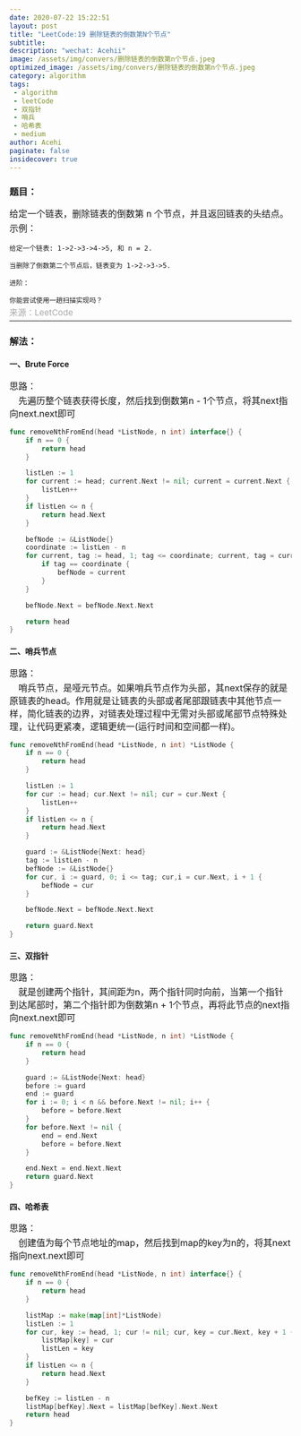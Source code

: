 ```yaml
---
date: 2020-07-22 15:22:51
layout: post
title: "LeetCode:19 删除链表的倒数第N个节点"
subtitle:
description: "wechat: Acehii"
image: /assets/img/convers/删除链表的倒数第n个节点.jpeg
optimized_image: /assets/img/convers/删除链表的倒数第n个节点.jpeg
category: algorithm
tags:
 - algorithm
 - leetCode
 - 双指针
 - 哨兵
 - 哈希表
 - medium
author: Acehi
paginate: false
insidecover: true
---
```


<style>
.p-style {
    margin: 3px 0 0 0 !important;
    font-size:16px !important;
    line-height:23px !important;
}
.div-style {
    font-size:16px !important;
    line-height:23px !important;
}

.attention-style {
    font-size:16px !important;
    margin: 3px 0 0 0 !important;
    line-height:23px !important;
    color: #ff0a16 !important;
}
.a-style {
    color: darkgrey !important;
    margin: 2px 0 0 0 !important;
    font-size:15px !important;
    line-height:1px !important;
    text-decoration:none !important;
}
</style>


### 题目：
<div class="div-style">
    <p class="p-style">给定一个链表，删除链表的倒数第 n 个节点，并且返回链表的头结点。</p>
    <p class="p-style">示例：</p>
</div>

````
给定一个链表: 1->2->3->4->5, 和 n = 2.

当删除了倒数第二个节点后，链表变为 1->2->3->5.

进阶：

你能尝试使用一趟扫描实现吗？
````
<p class="p-style"><a href="https://leetcode-cn.com/problems/remove-nth-node-from-end-of-list/" class="a-style">来源：LeetCode</a></p>

---
### 解法：

#### 一、Brute Force

<p class="p-style">思路：</p>
<p class="p-style">&emsp;先遍历整个链表获得长度，然后找到倒数第n - 1个节点，将其next指向next.next即可</p>

```go
func removeNthFromEnd(head *ListNode, n int) interface{} {
    if n == 0 {
        return head
    }

    listLen := 1
    for current := head; current.Next != nil; current = current.Next {
        listLen++
    }
    if listLen <= n {
        return head.Next
    }

    befNode := &ListNode{}
    coordinate := listLen - n
    for current, tag := head, 1; tag <= coordinate; current, tag = current.Next, tag + 1 {
        if tag == coordinate {
            befNode = current
        }
    }

    befNode.Next = befNode.Next.Next

    return head
}

```

#### 二、哨兵节点

<p class="p-style">思路：</p>
<p class="p-style">&emsp;哨兵节点，是哑元节点。如果哨兵节点作为头部，其next保存的就是原链表的head。作用就是让链表的头部或者尾部跟链表中其他节点一样，简化链表的边界，对链表处理过程中无需对头部或尾部节点特殊处理，让代码更紧凑，逻辑更统一(运行时间和空间都一样)。</p>

````go
func removeNthFromEnd(head *ListNode, n int) *ListNode {
    if n == 0 {
        return head
    }

    listLen := 1
    for cur := head; cur.Next != nil; cur = cur.Next {
        listLen++
    }
    if listLen <= n {
        return head.Next
    }

    guard := &ListNode{Next: head}
    tag := listLen - n
    befNode := &ListNode{}
    for cur, i := guard, 0; i <= tag; cur,i = cur.Next, i + 1 {
        befNode = cur
    }

    befNode.Next = befNode.Next.Next

    return guard.Next
}
````


#### 三、双指针

<p class="p-style">思路：</p>
<p class="p-style">&emsp;就是创建两个指针，其间距为n，两个指针同时向前，当第一个指针到达尾部时，第二个指针即为倒数第n + 1个节点，再将此节点的next指向next.next即可</p>

````go
func removeNthFromEnd(head *ListNode, n int) *ListNode {
    if n == 0 {
        return head
    }

    guard := &ListNode{Next: head}
    before := guard
    end := guard
    for i := 0; i < n && before.Next != nil; i++ {
        before = before.Next
    }
    for before.Next != nil {
        end = end.Next
        before = before.Next
    }

    end.Next = end.Next.Next
    return guard.Next
}
````


#### 四、哈希表

<p class="p-style">思路：</p>
<p class="p-style">&emsp;创建值为每个节点地址的map，然后找到map的key为n的，将其next指向next.next即可</p>

````go
func removeNthFromEnd(head *ListNode, n int) interface{} {
    if n == 0 {
        return head
    }

    listMap := make(map[int]*ListNode)
    listLen := 1
    for cur, key := head, 1; cur != nil; cur, key = cur.Next, key + 1 {
        listMap[key] = cur
        listLen = key
    }
    if listLen <= n {
        return head.Next
    }

    befKey := listLen - n
    listMap[befKey].Next = listMap[befKey].Next.Next
    return head
}
````
